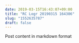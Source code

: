 ```yaml
---
date: 2019-03-15T16:43:07+09:00
title: "RC Logr 20190315 164306"
slug: "1552635787"
draft: false
---
```


Post content in markdown format
